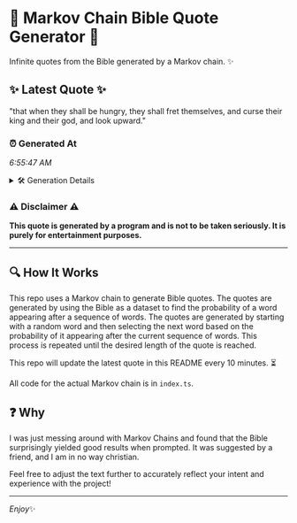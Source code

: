 # 📖 Markov Chain Bible Quote Generator 📖

Infinite quotes from the Bible generated by a Markov chain. ✨

## ✨ Latest Quote ✨
"that when they shall be hungry, they shall fret themselves, and curse their king and their god, and look upward."

### ⏰ Generated At
*6:55:47 AM*

<details>
    <summary>🛠️ Generation Details</summary>
    <p>
        <strong>🌱 Seed:</strong> that<br>
        <strong>🔄 Iterations:</strong> 19<br>
        <strong>📜 Context History:</strong><br>[ that ]: when<br>[ that, when ]: they<br>[ that, when, they ]: shall<br>[ that, when, they, shall ]: be<br>[ that, when, they, shall, be ]: hungry,<br>[ that, when, they, shall, be, hungry, ]: they<br>[ when, they, shall, be, hungry,, they ]: shall<br>[ they, shall, be, hungry,, they, shall ]: fret<br>[ shall, be, hungry,, they, shall, fret ]: themselves,<br>[ be, hungry,, they, shall, fret, themselves, ]: and<br>[ hungry,, they, shall, fret, themselves,, and ]: curse<br>[ they, shall, fret, themselves,, and, curse ]: their<br>[ shall, fret, themselves,, and, curse, their ]: king<br>[ fret, themselves,, and, curse, their, king ]: and<br>[ themselves,, and, curse, their, king, and ]: their<br>[ and, curse, their, king, and, their ]: god,<br>[ curse, their, king, and, their, god, ]: and<br>[ their, king, and, their, god,, and ]: look<br>[ king, and, their, god,, and, look ]: upward.<br>
    </p>
</details>

### ⚠️ Disclaimer ⚠️
**This quote is generated by a program and is not to be taken seriously. It is purely for entertainment purposes.**

---

## 🔍 How It Works

This repo uses a Markov chain to generate Bible quotes. The quotes are generated by using the Bible as a dataset to find the probability of a word appearing after a sequence of words. The quotes are generated by starting with a random word and then selecting the next word based on the probability of it appearing after the current sequence of words. This process is repeated until the desired length of the quote is reached.

This repo will update the latest quote in this README every 10 minutes. ⏳

All code for the actual Markov chain is in `index.ts`.

## ❓ Why

I was just messing around with Markov Chains and found that the Bible surprisingly yielded good results when prompted. 
It was suggested by a friend, and I am in no way christian.

Feel free to adjust the text further to accurately reflect your intent and experience with the project!

---

*Enjoy*✨
